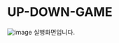 # UP-DOWN-GAME
![image](https://user-images.githubusercontent.com/102034804/164915039-0f68e64a-3af2-472f-bb17-a92f8397f276.png)
실행화면입니다.
